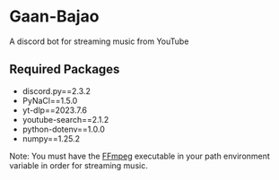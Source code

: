 # Gaan-Bajao
A discord bot for streaming music from YouTube

## Required Packages
- discord.py==2.3.2
- PyNaCl==1.5.0
- yt-dlp==2023.7.6
- youtube-search==2.1.2
- python-dotenv==1.0.0
- numpy==1.25.2

Note: You must have the [FFmpeg](https://ffmpeg.org/download.html) executable in your path environment variable in order for streaming music.
